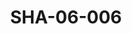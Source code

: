 ---
pid: SHA-06-006
title: SHA-06-006
language: ar
collection: شرحبيل احمد
original_label: 
rights: شرحبيل احمد
location_of_original: شرحبيل احمد
photographer_or_studio: 
scanned_from: photograph 8.8 by 12.6
_date: 1980s
location: الخرطوم
description: 'علي يعقوب كباشي '
additional_notes: 
permission_display: 'yes'
on_server: 'no'
on_website: 'no'
permalink: /photopages/ar/SHA-06-006.html
layout: photo-page
---